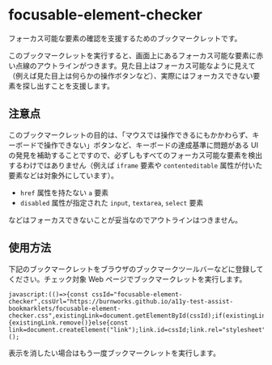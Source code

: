 # focusable-element-checker

フォーカス可能な要素の確認を支援するためのブックマークレットです。

このブックマークレットを実行すると、画面上にあるフォーカス可能な要素に赤い点線のアウトラインがつきます。見た目上はフォーカス可能なように見えて（例えば見た目上は何らかの操作ボタンなど）、実際にはフォーカスできない要素を探し出すことを支援します。

## 注意点

このブックマークレットの目的は、「マウスでは操作できるにもかかわらず、キーボードで操作できない」ボタンなど、キーボードの達成基準に問題がある UI の発見を補助することですので、必ずしもすべてのフォーカス可能な要素を検出するわけではありません（例えば `iframe` 要素や `contenteditable` 属性が付いた要素などは対象外にしています）。

- `href` 属性を持たない `a` 要素
- `disabled` 属性が指定された `input`, `textarea`, `select` 要素

などはフォーカスできないことが妥当なのでアウトラインはつきません。

## 使用方法

下記のブックマークレットをブラウザのブックマークツールバーなどに登録してください。チェック対象 Web ページでブックマークレットを実行します。

```
javascript:(()=>{const cssId="focusable-element-checker",cssUrl="https://burnworks.github.io/a11y-test-assist-bookmarklets/focusable-element-checker.css",existingLink=document.getElementById(cssId);if(existingLink){existingLink.remove()}else{const link=document.createElement("link");link.id=cssId;link.rel="stylesheet";link.type="text/css";link.href=cssUrl;link.media="all";document.head.appendChild(link)}})();
```

表示を消したい場合はもう一度ブックマークレットを実行します。